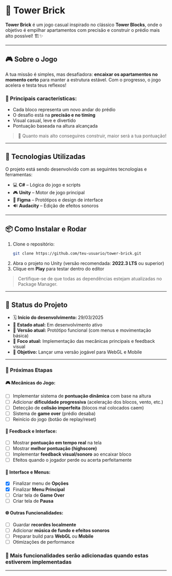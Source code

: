 # 🧱 Tower Brick

**Tower Brick** é um jogo casual inspirado no clássico **Tower Blocks**, onde o objetivo é empilhar apartamentos com precisão e construir o prédio mais alto possível! 🏗️✨

---

## 🎮 Sobre o Jogo

A tua missão é simples, mas desafiadora: **encaixar os apartamentos no momento certo** para manter a estrutura estável. Com o progresso, o jogo acelera e testa teus reflexos!

### 🔹 Principais características:
- Cada bloco representa um novo andar do prédio  
- O desafio está na **precisão e no timing**  
- Visual casual, leve e divertido  
- Pontuação baseada na altura alcançada

> 🧱 Quanto mais alto conseguires construir, maior será a tua pontuação!

---

## 🚀 Tecnologias Utilizadas

O projeto está sendo desenvolvido com as seguintes tecnologias e ferramentas:

- 💻 **C#** – Lógica do jogo e scripts  
- 🎮 **Unity** – Motor de jogo principal  
- 🎨 **Figma** – Protótipos e design de interface  
- 🔊 **Audacity** – Edição de efeitos sonoros  

---

## 📦 Como Instalar e Rodar

1. Clone o repositório:
   ```bash
   git clone https://github.com/teu-usuario/tower-brick.git
   ```
2. Abra o projeto no Unity (versão recomendada: **2022.3 LTS** ou superior)  
3. Clique em **Play** para testar dentro do editor

> Certifique-se de que todas as dependências estejam atualizadas no Package Manager.

---

## 📅 Status do Projeto

- 🗓️ **Início do desenvolvimento:** 29/03/2025  
- 🧱 **Estado atual:** Em desenvolvimento ativo  
- 🔁 **Versão atual:** Protótipo funcional (com menus e movimentação básica)  
- 🧪 **Foco atual:** Implementação das mecânicas principais e feedback visual  
- 🎯 **Objetivo:** Lançar uma versão jogável para WebGL e Mobile

---

### 🔨 Próximas Etapas

#### 🎮 Mecânicas do Jogo:
- [ ] Implementar sistema de **pontuação dinâmica** com base na altura
- [ ] Adicionar **dificuldade progressiva** (aceleração dos blocos, vento, etc.)
- [ ] Detecção de **colisão imperfeita** (blocos mal colocados caem)
- [ ] Sistema de **game over** (prédio desaba)
- [ ] Reinício do jogo (botão de replay/reset)

#### 🧠 Feedback e Interface:
- [ ] Mostrar **pontuação em tempo real** na tela
- [ ] Mostrar **melhor pontuação (highscore)**
- [ ] Implementar **feedback visual/sonoro** ao encaixar bloco
- [ ] Efeitos quando o jogador perde ou acerta perfeitamente

#### 📱 Interface e Menus:
- [x] Finalizar menu de **Opções**
- [x] Finalizar **Menu Principal**
- [ ] Criar tela de **Game Over**
- [ ] Criar tela de **Pausa**

#### 🌐 Outras Funcionalidades:
- [ ] Guardar **recordes localmente**
- [ ] Adicionar **música de fundo e efeitos sonoros**
- [ ] Preparar build para **WebGL** ou **Mobile**
- [ ] Otimizações de performance

### 🔨 Mais funcionalidades serão adicionadas quando estas estiverem implementadas

---
